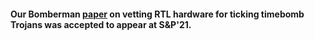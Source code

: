 #### Our **Bomberman** <a href="{{ base_path }}/pubs/bomberman/bomberman-oakland-21.pdf">paper</a> on vetting RTL hardware for ticking timebomb Trojans was accepted to appear at **S&P'21**.
